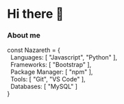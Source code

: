 # Hi there 👋

### About me

const Nazareth = { <br>
    &nbsp;&nbsp;Languages: [ "Javascript", "Python" ], <br>
    &nbsp;&nbsp;Frameworks: [ "Bootstrap" ], <br>
    &nbsp;&nbsp;Package Manager: [ "npm" ], <br>
    &nbsp;&nbsp;Tools: [ "Git", "VS Code" ], <br>
    &nbsp;&nbsp;Databases: [ "MySQL" ] <br>
}
